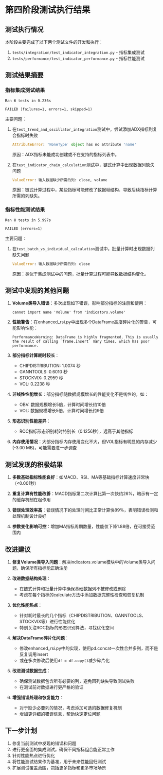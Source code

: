 # 第四阶段测试执行结果

## 测试执行情况

本阶段主要完成了以下两个测试文件的开发和执行：

1. `tests/integration/test_indicator_integration.py` - 指标集成测试
2. `tests/performance/test_indicator_performance.py` - 指标性能测试

## 测试结果摘要

### 指标集成测试结果

```
Ran 6 tests in 0.236s

FAILED (failures=1, errors=1, skipped=1)
```

主要问题：
1. 在`test_trend_and_oscillator_integration`测试中，尝试添加ADX指标到复合指标时失败
   ```python
   AttributeError: 'NoneType' object has no attribute 'name'
   ```
   原因：ADX指标未能成功创建或不在支持的指标列表中。

2. 在`test_indicator_chain_calculation`测试中，链式计算中出现数据列缺失问题
   ```python
   ValueError: 输入数据缺少所需的列: close, volume
   ```
   原因：链式计算过程中，某些指标可能修改了数据帧结构，导致后续指标计算所需的列缺失。

### 指标性能测试结果

```
Ran 8 tests in 5.997s

FAILED (errors=1)
```

主要问题：
1. 在`test_batch_vs_individual_calculation`测试中，批量计算时出现数据列缺失问题
   ```python
   ValueError: 输入数据缺少所需的列: close
   ```
   原因：类似于集成测试中的问题，批量计算过程可能导致数据结构变化。

## 测试中发现的其他问题

1. **Volume类导入错误**：多次出现如下错误，影响部分指标的注册和使用：
   ```
   cannot import name 'Volume' from 'indicators.volume'
   ```

2. **性能警告**：在enhanced_rsi.py中出现多个DataFrame高度碎片化的警告，可能影响性能：
   ```
   PerformanceWarning: DataFrame is highly fragmented. This is usually the result of calling `frame.insert` many times, which has poor performance.
   ```

3. **部分指标计算耗时较长**：
   - CHIPDISTRIBUTION: 1.0074 秒
   - GANNTOOLS: 0.6010 秒
   - STOCKVIX: 0.2959 秒
   - VOL: 0.2238 秒

4. **非线性性能增长**：部分指标随数据规模增长的性能变化不是线性的，如：
   - OBV: 数据规模增长5倍，计算时间增长约10倍
   - VOL: 数据规模增长5倍，计算时间增长约9倍

5. **形态识别性能差异**：
   - ROC指标形态识别耗时特别长（0.1256秒），远高于其他指标

6. **内存使用情况**：大部分指标内存使用变化不大，但VOL指标有明显的内存减少(-3.00 MB)，可能需要进一步调查

## 测试发现的积极结果

1. **多数基础指标性能良好**：如MACD、RSI、MA等基础指标计算速度非常快（<0.001秒）

2. **重复计算有性能改善**：MACD指标第二次计算比第一次快约26%，暗示有一定的缓存机制在起作用

3. **错误处理效率高**：错误情况下的处理时间比正常计算快89%，表明错误检测和处理机制设计良好

4. **参数变化影响可控**：增加MA指标周期数量，性能仅下降1.88倍，在可接受范围内

## 改进建议

1. **修复Volume类导入问题**：解决indicators.volume模块中的Volume类导入问题，确保所有指标能正确注册

2. **改进数据结构处理**：
   - 在链式计算和批量计算中确保基础数据列不被修改或删除
   - 考虑在每个指标的calculate方法中添加数据完整性检查和恢复机制

3. **优化性能热点**：
   - 针对耗时最长的几个指标（CHIPDISTRIBUTION、GANNTOOLS、STOCKVIX等）进行性能优化
   - 特别关注ROC指标的形态识别算法，寻找优化空间

4. **解决DataFrame碎片化问题**：
   - 修改enhanced_rsi.py中的实现，使用pd.concat一次性合并多列，而不是反复调用insert
   - 或在多次修改后使用`df = df.copy()`减少碎片化

5. **改进测试数据生成**：
   - 确保测试数据包含所有必要的列，避免因列缺失导致测试失败
   - 在测试前对数据进行更严格的验证

6. **增强错误处理和恢复能力**：
   - 对于缺少必要列的情况，考虑添加可选的数据修复机制
   - 增加更详细的错误信息，帮助快速定位问题

## 下一步计划

1. 修复当前测试中发现的错误和问题
2. 进行更全面的集成测试，确保不同指标组合能正常工作
3. 针对性能热点进行优化
4. 将性能测试结果作为基准，用于未来性能回归测试
5. 扩展测试覆盖范围，包括更多指标和更多市场场景 
